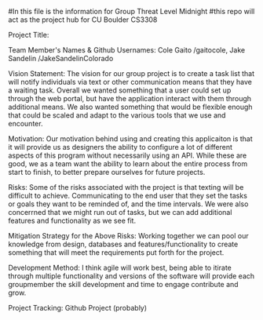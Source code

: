 #In this file is the information for Group Threat Level Midnight
#this repo will act as the project hub for CU Boulder CS3308

Project Title:

Team Member's Names & Github Usernames:
Cole Gaito /gaitocole, Jake Sandelin /JakeSandelinColorado

Vision Statement:
The vision for our group project is to create a task list that will notify individuals via text or other communication means that they have a waiting task.  Overall we wanted something that a user could set up through the web portal, but have the application interact with them through additional means.  We also wanted something that would be flexible enough that could be scaled and adapt to the various tools that we use and encounter.

Motivation:
Our motivation behind using and creating this applicaiton is that it will provide us as designers the ability to configure a lot of different aspects of this program without necessarily using an API.  While these are good, we as a team want the ability to learn about the entire process from start to finish, to better prepare ourselves for future projects.

Risks:
Some of the risks associated with the project is that texting will be difficult to achieve.  Communicating to the end user that they set the tasks or goals they want to be reminded of, and the time intervals.  We were also concerrned that we might run out of tasks, but we can add additional features and functionality as we see fit.

Mitigation Strategy for the Above Risks:
Working together we can pool our knowledge from design, databases and features/functionality to create something that will meet the requirements put forth for the project.

Development Method:
I think agile will work best, being able to itirate through multiple functionality and versions of the software will provide each groupmember the skill development and time to engage contribute and grow.

Project Tracking:
Github Project (probably)
